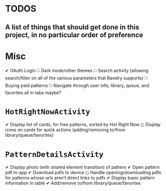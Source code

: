 # TODOS
A list of things that should get done in this project, in no particular order of preference
---

# Misc
  ✔ OAuth Login
  ◻️ Dark mode/other themes
  ◻️ Search activity (allowing search/filter on all of the various parameters that Ravelry supports)
  ◻️ Buying paid patterns
  ◻️ Navigate through user info; library, queue, and favorites all in tabs maybe?

# `HotRightNowActivity`
  ✔ Display list of cards, for free patterns, sorted by Hot Right Now
  ◻ Display icons on cards for quick actions (adding/removing to/from library/queue/favorites)

# `PatternDetailsActivity`
  ✔ Display photo (with shared element transition) of pattern
  ✔ Open pattern pdf in-app
  ✔ Download pdfs to device
  ◻ Handle opening/downloading pdfs for patterns whose urls aren't direct links to pdfs
  ✔ Display basic pattern information in table
  ✔ Add/remove to/from library/queue/favorites
